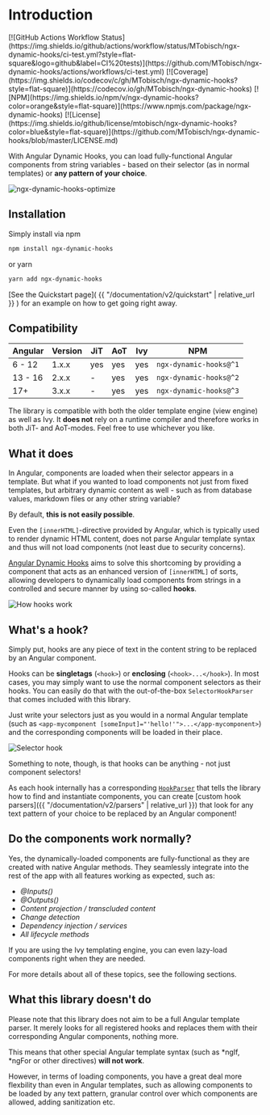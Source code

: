 ---
---

# Introduction

<div class="badges" markdown="1">
  [![GitHub Actions Workflow Status](https://img.shields.io/github/actions/workflow/status/MTobisch/ngx-dynamic-hooks/ci-test.yml?style=flat-square&logo=github&label=CI%20tests)](https://github.com/MTobisch/ngx-dynamic-hooks/actions/workflows/ci-test.yml)
  [![Coverage](https://img.shields.io/codecov/c/gh/MTobisch/ngx-dynamic-hooks?style=flat-square)](https://codecov.io/gh/MTobisch/ngx-dynamic-hooks)
  [![NPM](https://img.shields.io/npm/v/ngx-dynamic-hooks?color=orange&style=flat-square)](https://www.npmjs.com/package/ngx-dynamic-hooks)
  [![License](https://img.shields.io/github/license/mtobisch/ngx-dynamic-hooks?color=blue&style=flat-square)](https://github.com/MTobisch/ngx-dynamic-hooks/blob/master/LICENSE.md)
</div>

With Angular Dynamic Hooks, you can load fully-functional Angular components from string variables - based on their selector (as in normal templates) or **any pattern of your choice**.

![ngx-dynamic-hooks-optimize](https://github.com/MTobisch/ngx-dynamic-hooks/assets/12670925/ef27d405-4663-48a5-97b5-ca068d7b67d8)

## Installation
Simply install via npm 

```sh
npm install ngx-dynamic-hooks
```

or yarn

```sh
yarn add ngx-dynamic-hooks
```

[See the Quickstart page]( {{ "/documentation/v2/quickstart" | relative_url }} ) for an example on how to get going right away.

## Compatibility

| Angular | Version | JiT | AoT | Ivy | NPM |
| --- | --- | --- | --- | --- | --- |
| 6 - 12  | 1.x.x | yes | yes | yes | `ngx-dynamic-hooks@^1` |
| 13 - 16  | 2.x.x | - | yes | yes | `ngx-dynamic-hooks@^2` |
| 17+  | 3.x.x | - | yes | yes | `ngx-dynamic-hooks@^3` |

The library is compatible with both the older template engine (view engine) as well as Ivy. It **does not** rely on a runtime compiler and therefore works in both JiT- and AoT-modes. Feel free to use whichever you like.

## What it does

In Angular, components are loaded when their selector appears in a template. But what if you wanted to load components not just from fixed templates, but arbitrary dynamic content as well - such as from database values, markdown files or any other string variable?

By default, **this is not easily possible**.

Even the `[innerHTML]`-directive provided by Angular, which is typically used to render dynamic HTML content, does not parse Angular template syntax and thus will not load components (not least due to security concerns).

<a href="https://www.npmjs.com/package/ngx-dynamic-hooks" target="_blank">Angular Dynamic Hooks</a> aims to solve this shortcoming by providing a component that acts as an enhanced version of `[innerHTML]` of sorts, allowing developers to dynamically load components from strings in a controlled and secure manner by using so-called **hooks**.

![How hooks work](https://i.imgur.com/e9ygec4.png)

## What's a hook?

Simply put, hooks are any piece of text in the content string to be replaced by an Angular component. 

Hooks can be **singletags** (`<hook>`) or **enclosing** (`<hook>...</hook>`). In most cases, you may simply want to use the normal component selectors as their hooks. You can easily do that with the out-of-the-box `SelectorHookParser` that comes included with this library. 

Just write your selectors just as you would in a normal Angular template (such as `<app-mycomponent [someInput]="'hello!'">...</app-mycomponent>`) and the corresponding components will be loaded in their place.

![Selector hook](https://i.imgur.com/tjAX6uU.png)

Something to note, though, is that hooks can be anything - not just component selectors! 

As each hook internally has a corresponding <a href="https://github.com/MTobisch/ngx-dynamic-hooks/blob/9b31ba5872a057c33a5464f638ac234fd6144963/projects/ngx-dynamic-hooks/src/lib/interfacesPublic.ts#L49" target="_blank">`HookParser`</a> that tells the library how to find and instantiate components, you can create [custom hook parsers]({{ "/documentation/v2/parsers" | relative_url }}) that look for any text pattern of your choice to be replaced by an Angular component!

## Do the components work normally?

Yes, the dynamically-loaded components are fully-functional as they are created with native Angular methods. They seamlessly integrate into the rest of the app with all features working as expected, such as: 

* *@Inputs()*
* *@Outputs()*
* *Content projection / transcluded content*
* *Change detection*
* *Dependency injection / services*
* *All lifecycle methods*

If you are using the Ivy templating engine, you can even lazy-load components right when they are needed. 

For more details about all of these topics, see the following sections.

## What this library doesn't do

Please note that this library does not aim to be a full Angular template parser. It merely looks for all registered hooks and replaces them with their corresponding Angular components, nothing more. 

This means that other special Angular template syntax (such as *ngIf, *ngFor or other directives) **will not work**.

However, in terms of loading components, you have a great deal more flexbility than even in Angular templates, such as allowing components to be loaded by any text pattern, granular control over which components are allowed, adding sanitization etc.
